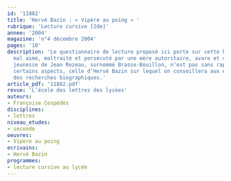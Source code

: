 ```yaml
---
id: '11882'
title: 'Hervé Bazin : « Vipère au poing » '
rubrique: 'Lecture cursive [2de]'
annee: '2004'
magazine: 'n°4 décembre 2004'
pages: '10'
description: 'Le questionnaire de lecture proposé ici porte sur cette histoire d’enfant
  mal aimé, maltraité et persécuté par une mère autoritaire, avare et cruelle. La
  jeunesse de Jean Rezeau, surnommé Brasse-Bouillon, n’est pas sans rappeler, par
  certains aspects, celle d’Hervé Bazin sur lequel on conseillera aux élèves de faire
  des recherches biographiques.'
article_pdf: '11882.pdf'
revue: 'L’école des lettres des lycées'
auteurs:
- Françoise Cespédès
disciplines:
- lettres
niveau_etudes:
- seconde
oeuvres:
- Vipère au poing
ecrivains:
- Hervé Bazin
programmes:
- lecture cursive au lycée
---
```

